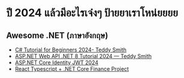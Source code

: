 # ปี 2024 แล้วมีอะไรเจ๋งๆ ป้ายยาเราโหน่ยยยย

## Awesome .NET (ภาษาอังกฤษ)

- [C# Tutorial for Beginners 2024- Teddy Smith](https://www.youtube.com/playlist?list=PL82C6-O4XrHcblXkHA4dLcnb_ipVkKHch)
- [ASP.NET Web API .NET 8 Tutorial 2024 — Teddy Smith](https://youtube.com/playlist?list=PL82C6-O4XrHfrGOCPmKmwTO7M0avXyQKc&si=dNR0-Es7r0RE5GC6)
- [ASP.NET Core Identity JWT 2024](https://youtube.com/playlist?list=PL82C6-O4XrHcjpGzpxAVqumv2PaYGIJfz&si=2UneRqUoJaWAhg3e)
- [React Typescript + .NET Core Finance Project](https://youtube.com/playlist?list=PL82C6-O4XrHcNJd4ejg8pX5fZaIDZmXyn&si=DXLMWAgrhPDRfZ_M)